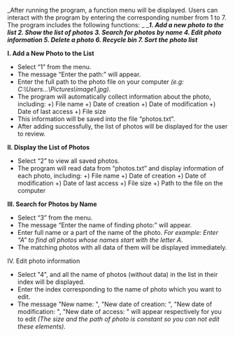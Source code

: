 _After running the program, a function menu will be displayed. Users can interact with the program by entering the corresponding number from 1 to 7. The program includes the following functions:
_
__**1. Add a new photo to the list
2. Show the list of photos
3. Search for photos by name
4. Edit photo information
5. Delete a photo
6. Recycle bin
7. Sort the photo list**_

**I. Add a New Photo to the List**
- Select “1” from the menu.
- The message “Enter the path:” will appear.
- Enter the full path to the photo file on your computer _(e.g: C:\Users\...\Pictures\image1.jpg)._
- The program will automatically collect information about the photo, including:
	+) File name
	+) Date of creation
	+) Date of modification
	+) Date of last access
	+) File size
- This information will be saved into the file “photos.txt”.
- After adding successfully, the list of photos will be displayed for the user to review.

**II. Display the List of Photos**
- Select “2” to view all saved photos.
- The program will read data from “photos.txt” and display information of each photo, including:
	+) File name
	+) Date of creation
	+) Date of modification
	+) Date of last access
	+) File size
	+) Path to the file on the computer

**III. Search for Photos by Name**
- Select “3” from the menu.
- The message “Enter the name of finding photo:” will appear.
- Enter full name or a part of the name of the photo.
	_For example: Enter “A” to find all photos whose names start with the letter A._
- The matching photos with all data of them will be displayed immediately.

IV. Edit photo information
- Select "4", and all the name of photos (without data) in the list in their index will be displayed.
- Enter the index corresponding to the name of photo which you want to edit.
- The message "New name: ", "New date of creation: ", "New date of modification: ", "New date of access: " will appear respectively for you to edit
  _(The size and the path of photo is constant so you can not edit these elements)._
